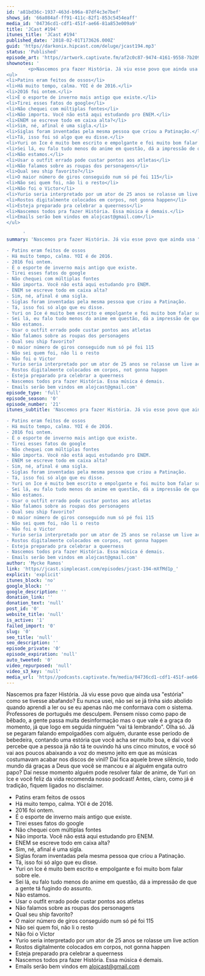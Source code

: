 ```yaml
---
id: 'a81bd36c-1937-463d-b96a-87df4c3e7bef'
shows_id: '66a084af-ff91-411c-82f1-853c5454eaff'
media_id: '04736cd1-cdf1-451f-ae66-81a853e009a9'
title: 'JCast #194'
itunes_title: 'JCast #194'
published_date: '2018-02-01T173626.000Z'
guid: 'https//darkonix.hipcast.com/deluge/jcast194.mp3'
status: 'Published'
episode_art: 'https//artwork.captivate.fm/af2c0c87-9474-4161-9558-7b209686fbf1/1001-itunes-1582314570.jpg'
shownotes: '
        <p>Nascemos pra fazer História. Já viu esse povo que ainda usa &quot;estória&quot; como se tivesse abafando? Eu nunca usei, não sei se já tinha sido abolido quando aprendi a ler ou se eu apenas não me conformava com o sistema. Professores de português me desculpem. Pensem nisso como papo de bêbado, a gente passa muita desinformação mas o que vale é a graça do momento, já que logo em seguida ninguém &quot;vai tá lembrando&quot;. Olha só. Já se pegaram falando empolgadões com alguém, durante esse período de bebedeira, contando uma estória que você acha ser muito boa, e daí você percebe que a pessoa já não tá te ouvindo há uns cinco minutos, e você só vai aos poucos abaixando a voz do mesmo jeito em que as músicas costumavam acabar nos discos de vinil? Daí fica aquele breve silêncio, todo mundo dá graças a Deus que você se mancou e aí alguém engata outro papo? Daí nesse momento alguém pode resolver falar de anime, de Yuri on Ice e você feliz da vida recomenda nosso podcast! Antes, claro, como já é tradição, fiquem ligados no disclaimer.</p>
<ul>
<li>Patins eram feitos de ossos</li>
<li>Há muito tempo, calma. YOI é de 2016.</li>
<li>2016 foi ontem.</li>
<li>É o esporte de inverno mais antigo que existe.</li>
<li>Tirei esses fatos do google</li>
<li>Não chequei com múltiplas fontes</li>
<li>Não importa. Você não está aqui estudando pro ENEM.</li>
<li>ENEM se escreve todo em caixa alta?</li>
<li>Sim, né, afinal é uma sigla.</li>
<li>Siglas foram inventadas pela mesma pessoa que criou a Patinação.</li>
<li>Tá, isso foi só algo que eu disse.</li>
<li>Yuri on Ice é muito bem escrito e empolgante e foi muito bom falar sobre ele.</li>
<li>Sei lá, eu falo tudo menos do anime em questão, dá a impressão de que a gente tá fugindo do assunto.</li>
<li>Não estamos.</li>
<li>Usar o outfit errado pode custar pontos aos atletas</li>
<li>Não falamos sobre as roupas dos personagens</li>
<li>Qual seu ship favorito?</li>
<li>O maior número de giros conseguido num só pé foi 115</li>
<li>Não sei quem foi, não li o resto</li>
<li>Não foi o Victor</li>
<li>Yurio seria interpretado por um ator de 25 anos se rolasse um live action</li>
<li>Rostos digitalmente colocados em corpos, not gonna happen</li>
<li>Esteja preparado pra celebrar a queerness</li>
<li>Nascemos todos pra fazer História. Essa música é demais.</li>
<li>Emails serão bem vindos em alojcast@gmail.com</li>
</ul>

      '
summary: 'Nascemos pra fazer História. Já viu esse povo que ainda usa "estória" como se tivesse abafando? Eu nunca usei, não sei se já tinha sido abolido quando aprendi a ler ou se eu apenas não me conformava com o sistema. Professores de português me desculpem. Pensem nisso como papo de bêbado, a gente passa muita desinformação mas o que vale é a graça do momento, já que logo em seguida ninguém "vai tá lembrando". Olha só. Já se pegaram falando empolgadões com alguém, durante esse período de bebedeira, contando uma estória que você acha ser muito boa, e daí você percebe que a pessoa já não tá te ouvindo há uns cinco minutos, e você só vai aos poucos abaixando a voz do mesmo jeito em que as músicas costumavam acabar nos discos de vinil? Daí fica aquele breve silêncio, todo mundo dá graças a Deus que você se mancou e aí alguém engata outro papo? Daí nesse momento alguém pode resolver falar de anime, de Yuri on Ice e você feliz da vida recomenda nosso podcast! Antes, claro, como já é tradição, fiquem ligados no disclaimer. 

- Patins eram feitos de ossos 
- Há muito tempo, calma. YOI é de 2016.
- 2016 foi ontem.
- É o esporte de inverno mais antigo que existe.
- Tirei esses fatos do google
- Não chequei com múltiplas fontes
- Não importa. Você não está aqui estudando pro ENEM.
- ENEM se escreve todo em caixa alta? 
- Sim, né, afinal é uma sigla.
- Siglas foram inventadas pela mesma pessoa que criou a Patinação.
- Tá, isso foi só algo que eu disse. 
- Yuri on Ice é muito bem escrito e empolgante e foi muito bom falar sobre ele.
- Sei lá, eu falo tudo menos do anime em questão, dá a impressão de que a gente tá fugindo do assunto.
- Não estamos.
- Usar o outfit errado pode custar pontos aos atletas
- Não falamos sobre as roupas dos personagens
- Qual seu ship favorito?
- O maior número de giros conseguido num só pé foi 115
- Não sei quem foi, não li o resto
- Não foi o Victor
- Yurio seria interpretado por um ator de 25 anos se rolasse um live action
- Rostos digitalmente colocados em corpos, not gonna happen
- Esteja preparado pra celebrar a queerness
- Nascemos todos pra fazer História. Essa música é demais.
- Emails serão bem vindos em alojcast@gmail.com'
episode_type: 'full'
episode_season: '0'
episode_number: '21'
itunes_subtitle: 'Nascemos pra fazer História. Já viu esse povo que ainda usa "estória" como se tivesse abafando? Eu nunca usei, não sei se já tinha sido abolido quando aprendi a ler ou se eu apenas não me conformava com o sistema. Professores de português me desculpem. Pensem nisso como papo de bêbado, a gente passa muita desinformação mas o que vale é a graça do momento, já que logo em seguida ninguém "vai tá lembrando". Olha só. Já se pegaram falando empolgadões com alguém, durante esse período de bebedeira, contando uma estória que você acha ser muito boa, e daí você percebe que a pessoa já não tá te ouvindo há uns cinco minutos, e você só vai aos poucos abaixando a voz do mesmo jeito em que as músicas costumavam acabar nos discos de vinil? Daí fica aquele breve silêncio, todo mundo dá graças a Deus que você se mancou e aí alguém engata outro papo? Daí nesse momento alguém pode resolver falar de anime, de Yuri on Ice e você feliz da vida recomenda nosso podcast! Antes, claro, como já é tradição, fiquem ligados no disclaimer. 

- Patins eram feitos de ossos 
- Há muito tempo, calma. YOI é de 2016.
- 2016 foi ontem.
- É o esporte de inverno mais antigo que existe.
- Tirei esses fatos do google
- Não chequei com múltiplas fontes
- Não importa. Você não está aqui estudando pro ENEM.
- ENEM se escreve todo em caixa alta? 
- Sim, né, afinal é uma sigla.
- Siglas foram inventadas pela mesma pessoa que criou a Patinação.
- Tá, isso foi só algo que eu disse. 
- Yuri on Ice é muito bem escrito e empolgante e foi muito bom falar sobre ele.
- Sei lá, eu falo tudo menos do anime em questão, dá a impressão de que a gente tá fugindo do assunto.
- Não estamos.
- Usar o outfit errado pode custar pontos aos atletas
- Não falamos sobre as roupas dos personagens
- Qual seu ship favorito?
- O maior número de giros conseguido num só pé foi 115
- Não sei quem foi, não li o resto
- Não foi o Victor
- Yurio seria interpretado por um ator de 25 anos se rolasse um live action
- Rostos digitalmente colocados em corpos, not gonna happen
- Esteja preparado pra celebrar a queerness
- Nascemos todos pra fazer História. Essa música é demais.
- Emails serão bem vindos em alojcast@gmail.com'
author: 'Mycke Ramos'
link: 'https//jcast.simplecast.com/episodes/jcast-194-mXfMd1p_'
explicit: 'explicit'
itunes_block: 'no'
google_block: ''
google_description: ''
donation_link: ''
donation_text: 'null'
post_id: '0'
website_title: 'null'
is_active: '1'
failed_import: '0'
slug: '0'
seo_title: 'null'
seo_description: ''
episode_private: '0'
episode_expiration: 'null'
auto_tweeted: '0'
video_repurposed: 'null'
video_s3_key: 'null'
media_url: 'https//podcasts.captivate.fm/media/04736cd1-cdf1-451f-ae66-81a853e009a9/jcast194_tc.mp3'
---
```

Nascemos pra fazer História. Já viu esse povo que ainda usa "estória" como se tivesse abafando? Eu nunca usei, não sei se já tinha sido abolido quando aprendi a ler ou se eu apenas não me conformava com o sistema. Professores de português me desculpem. Pensem nisso como papo de bêbado, a gente passa muita desinformação mas o que vale é a graça do momento, já que logo em seguida ninguém "vai tá lembrando". Olha só. Já se pegaram falando empolgadões com alguém, durante esse período de bebedeira, contando uma estória que você acha ser muito boa, e daí você percebe que a pessoa já não tá te ouvindo há uns cinco minutos, e você só vai aos poucos abaixando a voz do mesmo jeito em que as músicas costumavam acabar nos discos de vinil? Daí fica aquele breve silêncio, todo mundo dá graças a Deus que você se mancou e aí alguém engata outro papo? Daí nesse momento alguém pode resolver falar de anime, de Yuri on Ice e você feliz da vida recomenda nosso podcast! Antes, claro, como já é tradição, fiquem ligados no disclaimer.

*   Patins eram feitos de ossos
*   Há muito tempo, calma. YOI é de 2016.
*   2016 foi ontem.
*   É o esporte de inverno mais antigo que existe.
*   Tirei esses fatos do google
*   Não chequei com múltiplas fontes
*   Não importa. Você não está aqui estudando pro ENEM.
*   ENEM se escreve todo em caixa alta?
*   Sim, né, afinal é uma sigla.
*   Siglas foram inventadas pela mesma pessoa que criou a Patinação.
*   Tá, isso foi só algo que eu disse.
*   Yuri on Ice é muito bem escrito e empolgante e foi muito bom falar sobre ele.
*   Sei lá, eu falo tudo menos do anime em questão, dá a impressão de que a gente tá fugindo do assunto.
*   Não estamos.
*   Usar o outfit errado pode custar pontos aos atletas
*   Não falamos sobre as roupas dos personagens
*   Qual seu ship favorito?
*   O maior número de giros conseguido num só pé foi 115
*   Não sei quem foi, não li o resto
*   Não foi o Victor
*   Yurio seria interpretado por um ator de 25 anos se rolasse um live action
*   Rostos digitalmente colocados em corpos, not gonna happen
*   Esteja preparado pra celebrar a queerness
*   Nascemos todos pra fazer História. Essa música é demais.
*   Emails serão bem vindos em alojcast@gmail.com